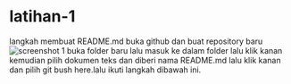 # latihan-1
langkah membuat README.md
buka github dan buat repository baru
![screenshot 1](https://user-images.githubusercontent.com/47878593/53225074-65fd9000-36a9-11e9-8c02-f8beb394fea3.png)
buka folder baru lalu masuk ke dalam folder lalu klik kanan kemudian pilih dokumen teks dan diberi nama README.md
lalu klik kanan dan pilih git bush here.lalu ikuti langkah dibawah ini.

